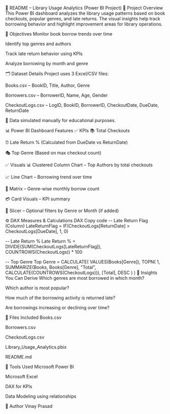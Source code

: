 📘 README – Library Usage Analytics (Power BI Project)
📌 Project Overview
This Power BI dashboard analyzes the library usage patterns based on book checkouts, popular genres, and late returns. The visual insights help track borrowing behavior and highlight improvement areas for library operations.

🎯 Objectives
Monitor book borrow trends over time

Identify top genres and authors

Track late return behavior using KPIs

Analyze borrowing by month and genre

🗂️ Dataset Details
Project uses 3 Excel/CSV files:

Books.csv – BookID, Title, Author, Genre

Borrowers.csv – BorrowerID, Name, Age, Gender

CheckoutLogs.csv – LogID, BookID, BorrowerID, CheckoutDate, DueDate, ReturnDate

📌 Data simulated manually for educational purposes.

📊 Power BI Dashboard Features
✅ KPIs
📚 Total Checkouts

⏰ Late Return % (Calculated from DueDate vs ReturnDate)

🎭 Top Genre (Based on max checkout count)

✅ Visuals
📊 Clustered Column Chart – Top Authors by total checkouts

📈 Line Chart – Borrowing trend over time

📅 Matrix – Genre-wise monthly borrow count

💳 Card Visuals – KPI summary

🔘 Slicer – Optional filters by Genre or Month (if added)

⚙️ DAX Measures & Calculations
DAX
Copy code
-- Late Return Flag (Column)
LateReturnFlag = IF(CheckoutLogs[ReturnDate] > CheckoutLogs[DueDate], 1, 0)

-- Late Return %
Late Return % = 
DIVIDE(SUM(CheckoutLogs[LateReturnFlag]), COUNTROWS(CheckoutLogs)) * 100

-- Top Genre
Top Genre = 
CALCULATE(
    VALUES(Books[Genre]),
    TOPN(
        1,
        SUMMARIZE(Books, Books[Genre], "Total", CALCULATE(COUNTROWS(CheckoutLogs))),
        [Total], DESC
    )
)
🧠 Insights You Can Derive
Which genres are most borrowed in which month?

Which author is most popular?

How much of the borrowing activity is returned late?

Are borrowings increasing or declining over time?

📁 Files Included
Books.csv

Borrowers.csv

CheckoutLogs.csv

Library_Usage_Analytics.pbix

README.md

🔖 Tools Used
Microsoft Power BI

Microsoft Excel

DAX for KPIs

Data Modeling using relationships

📌 Author
Vinay Prasad
